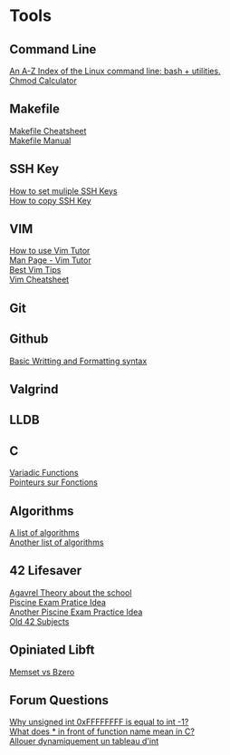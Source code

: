 # Tools

## Command Line
[An A-Z Index of the Linux command line: bash + utilities.](https://ss64.com/bash/)\
[Chmod Calculator](https://chmod-calculator.com/)

## Makefile
[Makefile Cheatsheet](https://bytes.usc.edu/cs104/wiki/makefile/#multi-file-example)\
[Makefile Manual](https://www.gnu.org/software/make/manual/html_node/Introduction.html)

## SSH Key
[How to set muliple SSH Keys](https://betterprogramming.pub/how-to-set-up-multiple-ssh-keys-ae6688f76570)\
[How to copy SSH Key](https://linuxhint.com/copy_ssh_keys/)

## VIM
[How to use Vim Tutor](https://superuser.com/questions/246487/how-to-use-vimtutor)\
[Man Page - Vim Tutor](https://web.archive.org/web/20100107121743/http://linuxcommand.gds.tuwien.ac.at/man_pages/vimtutor1.html)\
[Best Vim Tips](https://vim.fandom.com/wiki/Best_Vim_Tips)\
[Vim Cheatsheet](https://vim.rtorr.com/)

## Git

## Github
[Basic Writting and Formatting syntax](https://docs.github.com/en/get-started/writing-on-github/getting-started-with-writing-and-formatting-on-github/basic-writing-and-formatting-syntax)

## Valgrind

## LLDB

## C
[Variadic Functions](https://www.youtube.com/watch?v=S-ak715zIIE)\
[Pointeurs sur Fonctions](https://sdz.tdct.org/sdz/les-pointeurs-sur-fonctions-1.html)


## Algorithms
[A list of algorithms](https://www.wikiwand.com/en/List_of_algorithms#/Combinatorial_algorithms)\
[Another list of algorithms](https://carlcheo.com/compsci)

## 42 Lifesaver
[Agavrel Theory about the school](https://github.com/agavrel/42_CheatSheet)\
[Piscine Exam Pratice Idea](https://github.com/alanbarrett2/42-Final-Exam)\
[Another Piscine Exam Practice Idea](https://github.com/barimehdi77/42-piscine-exam)\
[Old 42 Subjects](https://github.com/Binary-Hackers/42_Subjects)

## Opiniated Libft
[Memset vs Bzero](https://fdiv.net/2009/01/14/memset-vs-bzero-ultimate-showdown)

## Forum Questions
[Why unsigned int 0xFFFFFFFF is equal to int -1?](https://stackoverflow.com/questions/1863153/why-unsigned-int-0xffffffff-is-equal-to-int-1)\
[What does * in front of function name mean in C?](https://stackoverflow.com/questions/57341825/what-does-in-front-of-function-name-mean-in-c)\
[Allouer dynamiquement un tableau d'int](https://openclassrooms.com/forum/sujet/allouer-dynamiquement-un-tableau-dint)

